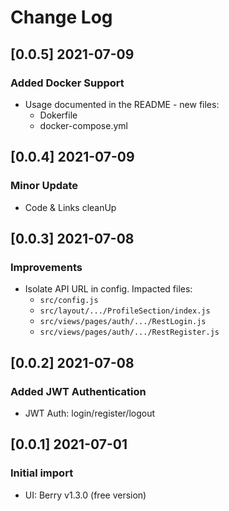 # Change Log

## [0.0.5] 2021-07-09

### Added Docker Support

-   Usage documented in the README - new files:
    -   Dokerfile
    -   docker-compose.yml

## [0.0.4] 2021-07-09

### Minor Update

-   Code & Links cleanUp

## [0.0.3] 2021-07-08

### Improvements

-   Isolate API URL in config. Impacted files:
    -   `src/config.js`
    -   `src/layout/.../ProfileSection/index.js`
    -   `src/views/pages/auth/.../RestLogin.js`
    -   `src/views/pages/auth/.../RestRegister.js`

## [0.0.2] 2021-07-08

### Added JWT Authentication

-   JWT Auth: login/register/logout

## [0.0.1] 2021-07-01

### Initial import

-   UI: Berry v1.3.0 (free version)
